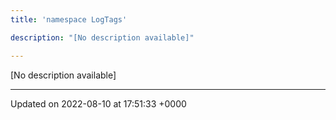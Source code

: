 ```yaml
---
title: 'namespace LogTags'

description: "[No description available]"

---
```







[No description available]






-------------------------------

Updated on 2022-08-10 at 17:51:33 +0000